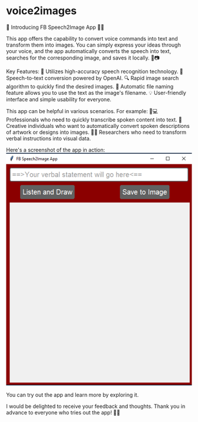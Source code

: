 # voice2images


📢 Introducing FB Speech2Image App 🚀🎉

This app offers the capability to convert voice commands into text and transform them into images. You can simply express your ideas through your voice, and the app automatically converts the speech into text, searches for the corresponding image, and saves it locally. 💬📷

Key Features:
🎤 Utilizes high-accuracy speech recognition technology.
📜 Speech-to-text conversion powered by OpenAI.
🔍 Rapid image search algorithm to quickly find the desired images.
💾 Automatic file naming feature allows you to use the text as the image's filename.
💡 User-friendly interface and simple usability for everyone.

This app can be helpful in various scenarios. For example:
👩💻 Professionals who need to quickly transcribe spoken content into text.
🎨 Creative individuals who want to automatically convert spoken descriptions of artwork or designs into images.
👨🔬 Researchers who need to transform verbal instructions into visual data.

Here's a screenshot of the app in action:
<img src=234235.png>

You can try out the app and learn more by exploring it.

I would be delighted to receive your feedback and thoughts. Thank you in advance to everyone who tries out the app! 🙏🚀
